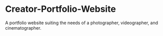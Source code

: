 # Creator-Portfolio-Website
A portfolio website suiting the needs of a photographer, videographer, and cinematographer.
